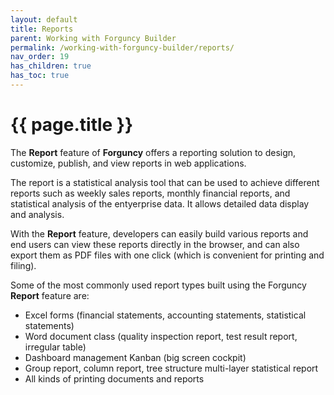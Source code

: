 ```yaml
---
layout: default
title: Reports
parent: Working with Forguncy Builder
permalink: /working-with-forguncy-builder/reports/
nav_order: 19
has_children: true
has_toc: true
---
```


# {{ page.title }}

The **Report** feature of **Forguncy** offers a reporting solution to design, customize, publish, and view reports in web applications. 

The report is a statistical analysis tool that can be used to achieve different reports such as weekly sales reports, monthly financial reports, and statistical analysis of the entyerprise data. It allows detailed data display and analysis.

With the **Report** feature, developers can easily build various reports and end users can view these reports directly in the browser, and can also export them as PDF files with one click (which is convenient for printing and filing).

Some of the most commonly used report types built using the Forguncy **Report** feature are:

- Excel forms (financial statements, accounting statements, statistical statements)
- Word document class (quality inspection report, test result report, irregular table)
- Dashboard management Kanban (big screen cockpit)
- Group report, column report, tree structure multi-layer statistical report
- All kinds of printing documents and reports

<!-- Forguncy has a function to export page objects to PDF or Excel for display on a web browser. You can use this function to export forms such as quotations, sales slips, etc. However, the main purpose of the page object is to display it on a web browser and hence there is a limitation for form output. By using report objects, it is possible to overcome this challenge. Report objects support more detailed form layouts. -->


